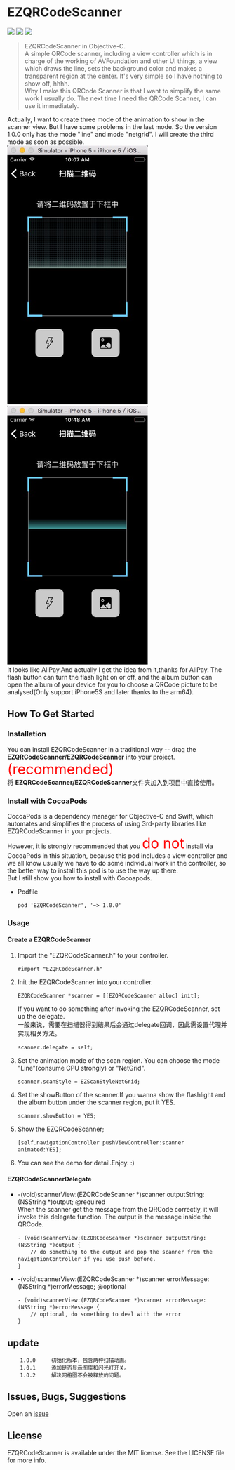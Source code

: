 # EZQRCodeScanner
    
![](https://img.shields.io/badge/license-MIT-blue.svg?style=flat)
![](https://img.shields.io/badge/CocoaPods-v1.0.0-green.svg?style=flat)
![](https://img.shields.io/badge/platform-iOS-red.svg?style=flat)
> EZQRCodeScanner in Objective-C.    
> A simple QRCode scanner, including a view controller which is in charge of the working of AVFoundation and other UI things, a view which draws the line, sets the background color and makes a transparent region at the center. It's very simple so I have nothing to show off, hhhh.    
> Why I make this QRCode Scanner is that I want to simplify the same work I usually do. The next time I need the QRCode Scanner, I can use it immediately.    

Actually, I want to create three mode of the animation to show in the scanner view. But I have some problems in the last mode. So the version 1.0.0 only has the mode "line" and mode "netgrid". I will create the third mode as soon as possible.    
![](NetGrid.png) ![](Line.png)    
It looks like AliPay.And actually I get the idea from it,thanks for AliPay.
The flash button can turn the flash light on or off, and the album button can open the album of your device for you to choose a QRCode picture to be analysed(Only support iPhone5S and later thanks to the arm64).    
    
## How To Get Started

### Installation

You can install EZQRCodeScanner in a traditional way -- drag the **EZQRCodeScanner/EZQRCodeScanner** into your project.<font color=red size=6>(recommended)</font>         
将 **EZQRCodeScanner/EZQRCodeScanner**文件夹加入到项目中直接使用。

### Install with CocoaPods

CocoaPods is a dependency manager for Objective-C and Swift, which automates and simplifies the process of using 3rd-party libraries like EZQRCodeScanner in your projects.    
However, it is strongly recommended that you <font color=red size=6>do not</font> install via CocoaPods in this situation, because this pod includes a view controller and we all know usually we have to do some individual work in the controller, so the better way to install this pod is to use the way up there.    
But I still show you how to install with Cocoapods.

* Podfile

	```           
	pod 'EZQRCodeScanner', '~> 1.0.0'
	```
	

### Usage

#### Create a EZQRCodeScanner

1. Import the "EZQRCodeScanner.h" to your controller.
    
    ``` 
    #import "EZQRCodeScanner.h"
    ```
    
2. Init the EZQRCodeScanner into your controller.

    ```
    EZQRCodeScanner *scanner = [[EZQRCodeScanner alloc] init];
    ```
   If you want to do something after invoking the EZQRCodeScanner, set up the delegate.    
   一般来说，需要在扫描器得到结果后会通过delegate回调，因此需设置代理并实现相关方法。
    
    ```
    scanner.delegate = self;
    ```
3. Set the animation mode of the scan region. You can choose the mode "Line"(consume CPU strongly) or "NetGrid". 

	```
	scanner.scanStyle = EZScanStyleNetGrid;
	```

4. Set the showButton of the scanner.If you wanna show the flashlight and the album button under the scanner region, put it YES. 

	```
	scanner.showButton = YES;
	```

5. Show the EZQRCodeScanner;

    ```
    [self.navigationController pushViewController:scanner animated:YES];
    ```
    
6. You can see the demo for detail.Enjoy. :) 


#### EZQRCodeScannerDelegate

* -(void)scannerView:(EZQRCodeScanner *)scanner outputString:(NSString *)output;  @required     
    When the scanner get the message from the QRCode correctly, it will invoke this delegate function. The output is the message inside the QRCode.    
    
    ```
    - (void)scannerView:(EZQRCodeScanner *)scanner outputString:(NSString *)output {    
        // do something to the output and pop the scanner from the navigationController if you use push before.
    }
    ```

* -(void)scannerView:(EZQRCodeScanner *)scanner errorMessage:(NSString *)errorMessage;  @optional        
	    
    ```
    - (void)scannerView:(EZQRCodeScanner *)scanner errorMessage:(NSString *)errorMessage {    
        // optional, do something to deal with the error
    }
    ```

## update

		1.0.0     初始化版本，包含两种扫描动画。
		1.0.1	  添加是否显示图库和闪光灯开关。
		1.0.2     解决网格图不会被释放的问题。

## Issues, Bugs, Suggestions

Open an [issue](https://github.com/Ezfen/EZQRCodeScanner/issues)

## License

EZQRCodeScanner is available under the MIT license. See the LICENSE file for more info.
